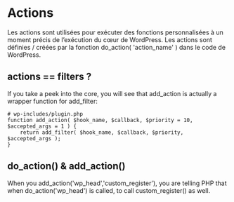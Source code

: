 # Actions

Les actions sont utilisées pour exécuter des fonctions personnalisées à un moment précis de l’exécution du cœur de WordPress.
Les actions sont définies / créées par la fonction do_action( 'action_name' ) dans le code de WordPress.

## actions == filters ?

If you take a peek into the core, you will see that add_action is actually a wrapper function for add_filter:

```
# wp-includes/plugin.php
function add_action( $hook_name, $callback, $priority = 10, $accepted_args = 1 ) {
	return add_filter( $hook_name, $callback, $priority, $accepted_args );
}
```

## do_action() & add_action()

When you add_action('wp_head','custom_register'), you are telling PHP that when do_action('wp_head') is called, to call custom_register() as well. 
